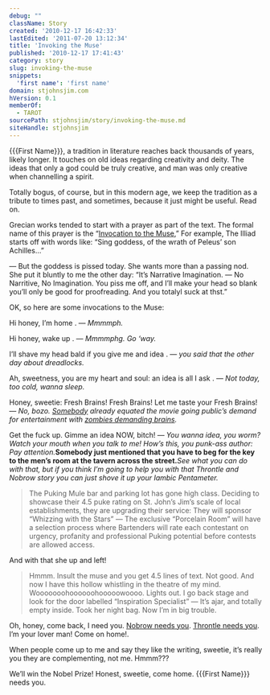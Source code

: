 ```yaml
---
debug: ""
className: Story
created: '2010-12-17 16:42:33'
lastEdited: '2011-07-20 13:12:34'
title: 'Invoking the Muse'
published: '2010-12-17 17:41:43'
category: story
slug: invoking-the-muse
snippets:
  'first name': 'first name'
domain: stjohnsjim.com
hVersion: 0.1
memberOf:
  - TAROT
sourcePath: stjohnsjim/story/invoking-the-muse.md
siteHandle: stjohnsjim
---
```

{{{First Name}}}, a tradition in literature reaches back thousands of years, likely longer. It touches on old ideas regarding creativity and deity. The ideas that only a god could be truly creative, and man was only creative when channelling a spirit.

Totally bogus, of course, but in this modern age, we keep the tradition as a tribute to times past, and sometimes, because it just might be useful. Read on.

Grecian works tended to start with a prayer as part of the text. The formal name of this prayer is the “[Invocation to the Muse][0],” For example, The Illiad starts off with words like: “Sing goddess, of the wrath of Peleus’ son Achilles…”

— But the goddess is pissed today. She wants more than a passing nod. She put it bluntly to me the other day: “It’s Narrative Imagination. — No Narritive, No Imagination. You piss me off, and I’ll make your head so blank you’ll only be good for proofreading. And you totalyl suck at thst.”

OK, so here are some invocations to the Muse:

Hi honey, I’m home . — _Mmmmph._

Hi honey, wake up . — _Mmmmphg. Go ‘way._

I’ll shave my head bald if you give me and idea . — _you said that the other day about dreadlocks._

  
Ah, sweetness, you are my heart and soul: an idea is all I ask . — _Not today, too cold, wanna sleep._

  
Honey, sweetie: Fresh Brains! Fresh Brains! Let me taste your Fresh Brains! — _No, bozo. [Somebody][1] already equated the movie going public’s demand for entertainment with [zombies demanding brains][2]._

Get the fuck up. Gimme an idea NOW, bitch! — _You wanna idea, you worm? Watch your mouth when you talk to me! How’s this, you punk-ass author: Pay attention._**Somebody just mentioned that you have to beg for the key to the men’s room at the tavern across the street.**_See what you can do with that, but if you think I’m going to help you with that Throntle and Nobrow story you can just shove it up your Iambic Pentameter._

> The Puking Mule bar and parking lot has gone high class. Deciding to showcase their 4.5 puke rating on St. John’s Jim’s scale of local establishments, they are upgrading their service: They will sponsor “Whizzing with the Stars” — The exclusive “Porcelain Room” will have a selection process where Bartenders will rate each contestant on urgency, profanity and professional Puking potential before contests are allowed access.

And with that she up and left!

> Hmmm. Insult the muse and you get 4.5 lines of text. Not good. And now I have this hollow whistling in the theatre of my mind. Wooooooohoooooohooooowoooo. Lights out. I go back stage and look for the door labelled “Inspiration Specialist” — It’s ajar, and totally empty inside. Took her night bag. Now I’m in big trouble.

Oh, honey, come back, I need you. [Nobrow needs you][3]. [Throntle needs you][4]. I’m your lover man! Come on home!.

When people come up to me and say they like the writing, sweetie, it’s really you they are complementing, not me. Hmmm???

We’ll win the Nobel Prize! Honest, sweetie, come home. {{{First Name}}} needs you.

[0]: http://www.mlahanas.de/Greeks/Mythology/Muse.html
[1]: http://www.imdb.com/name/nm0001681/
[2]: http://www.imdb.com/title/tt0063350/
[3]: http://www.imagesjournal.com/issue10/infocus/shane.htm
[4]: http://en.wikipedia.org/wiki/Pale_Rider